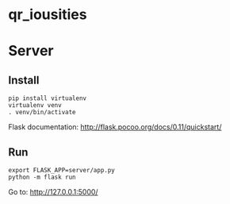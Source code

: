 # qr_iousities

# Server

## Install

```
pip install virtualenv
virtualenv venv
. venv/bin/activate
```

Flask documentation: http://flask.pocoo.org/docs/0.11/quickstart/

## Run

```
export FLASK_APP=server/app.py
python -m flask run
```

Go to: http://127.0.0.1:5000/
